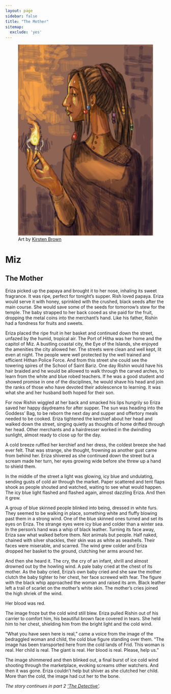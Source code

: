 ```yaml
---
layout: page
sidebar: false
title: "The Mother"
sitemap:
  exclude: 'yes'
---
```


<div class="row spotlight">
   <div class="small-12 large-12 spotlight-blurb right">
<figure>
   <img src="/images/misc/female-wizard.png" alt="Female Wizard by UnknownBinaries" class="left box-shadow biopic">
  <figcaption>Art by <a href="http://unknownbinaries.tumblr.com/">Kirsten Brown</a></figcaption>
</figure>
<h1>Miz</h1>
<h2 class="subheader">The Mother</h2>
<p>Eriza picked up the papaya and brought it to her nose, inhaling its sweet fragrance. It was ripe, perfect for tonight’s supper. Rish loved papaya. Eriza would serve it with honey, sprinkled with the crushed, black seeds after the main course. She would save some of the seeds for tomorrow’s stew for the temple. The baby strapped to her back cooed as she paid for the fruit, dropping the metal coins into the merchant’s hand. Like his father, Rishin had a fondness for fruits and sweets.</p> 

<p>Eriza placed the ripe fruit in her basket and continued down the street, unfazed by the humid, tropical air. The Port of Hitha was her home and the capitol of Miz. A bustling coastal city, the Eye of the Islands, she enjoyed the amenities the city allowed her. The streets were clean and well kept, lit even at night. The people were well protected by the well trained and efficient Hithan Police Force. And from this street she could see the towering spires of the School of Saint Bariz. One day Rishin would have his hair braided and he would be allowed to walk through the carved arches, to learn from the white and blue robed teachers. If he was a good student and showed promise in one of the disciplines, he would shave his head  and join the ranks of those who have devoted their adolescence to learning. It was what she and her husband both hoped for their son.</p> 

<p>For now Rishin wiggled at her back and smacked his lips hungrily so Eriza saved her happy daydreams for after supper. The sun was heading into the Goddess’ Bag, to be reborn the next day and supper and offertory meals needed to be cooked. Eriza tightened the kerchief about her head and walked down the street, singing quietly as thoughts of home drifted through her head. Other merchants and a hairdresser worked in the dwindling sunlight, almost ready to close up for the day.</p> 

<p>A cold breeze ruffled her kerchief and her dress, the coldest breeze she had ever felt. That was strange, she thought, frowning as another gust came from behind her. Eriza shivered as she continued down the street but a scream made her turn, her eyes growing wide before she threw up a hand to shield them.</p> 
<p>In the middle of the street a light was glowing, icy blue and undulating, sending gusts of cold air through the market. Paper scattered and tent flaps shook as people shouted and watched, waiting to see what would happen. The icy blue light flashed and flashed again, almost dazzling Eriza. And then it grew.</p> 

<p>A group of blue skinned people blinked into being, dressed in white furs. They seemed to be walking in place, something white and fluffy blowing past them in a strong wind. One of the blue skinned ones turned and set its eyes on Eriza. The strange eyes were icy blue and colder than a winter sea. In the person’s hand was a whip of black leather. Turning its face away, Eriza saw what walked before them. Not animals but people. Half naked, chained with silver shackles, their skin was as white as seashells. Their faces were miserable, and scarred. The wind grew colder and Eriza dropped her basket to the ground, clutching her arms around her.</p> 

<p>And then she heard it. The cry, the cry of an infant, shrill and almost drowned out by the howling wind. A pale baby cried at the chest of its mother. As the baby cried, Eriza’s own baby cried and she saw the mother clutch the baby tighter to her chest, her face screwed with fear. The figure with the black whip approached the woman and raised its arm. Black leather left a trail of scarlet on the mother’s white skin. The mother’s cries joined the high shriek of the wind.</p> 

<p>Her blood was red.</p> 

<p>The image froze but the cold wind still blew. Eriza pulled Rishin out of his carrier to comfort him, his beautiful brown face covered in tears. She held him to her chest, shielding him from the bright light and the cold wind.</p> 

<p>”What you have seen here is real,” came a voice from the image of the bedraggled woman and child, the cold blue figure standing over them. “The image has been transported here from the cold lands of Frid. This woman is real. Her child is real. The giant is real. Her blood is real. Please, help us.”</p> 

<p>The image shimmered and then blinked out, a final burst of ice cold wind shooting through the marketplace, evoking screams other watchers. And then it was gone. Eriza couldn’t help but shiver as she clutched her child. More than the cold, the image had cut her to the bone.</p> 
<p><em>The story continues in part 2 <a href="http://backthatelfup.com/extras/fiction/the-detective/">'The Detective'</a>.</em></p>	  
   </div>
   </div>